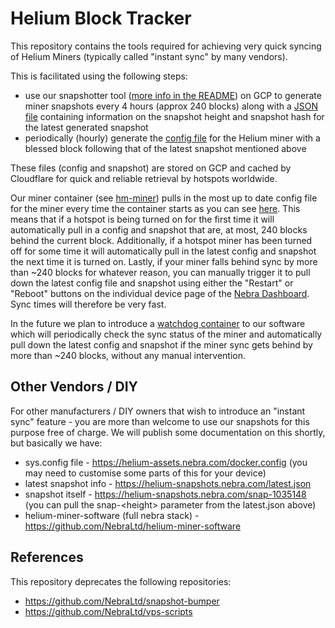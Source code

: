 # Helium Block Tracker

This repository contains the tools required for achieving very quick syncing of Helium Miners (typically called "instant sync" by many vendors).

This is facilitated using the following steps:
- use our snapshotter tool ([more info in the README](./snapshotter/README.md)) on GCP to generate miner snapshots every 4 hours (approx 240 blocks) along with a [JSON file](https://helium-snapshots.nebra.com/latest.json) containing information on the snapshot height and snapshot hash for the latest generated snapshot
- periodically (hourly) generate the [config file](https://helium-assets.nebra.com/docker.config) for the Helium miner with a blessed block following that of the latest snapshot mentioned above

These files (config and snapshot) are stored on GCP and cached by Cloudflare for quick and reliable retrieval by hotspots worldwide.

Our miner container (see [hm-miner](https://github.com/NebraLtd/hm-miner)) pulls in the most up to date config file for the miner every time the container starts as you can see [here](https://github.com/NebraLtd/hm-miner/blob/70dbc27b98c233e969001f8e3bb91371a3ef7bdb/start-miner.sh#L7-L9). This means that if a hotspot is being turned on for the first time it will automatically pull in a config and snapshot that are, at most, 240 blocks behind the current block. Additionally, if a hotspot miner has been turned off for some time it will automatically pull in the latest config and snapshot the next time it is turned on. Lastly, if your miner falls behind sync by more than ~240 blocks for whatever reason, you can manually trigger it to pull down the latest config file and snapshot using either the "Restart" or "Reboot" buttons on the individual device page of the [Nebra Dashboard](https://dashboard.nebra.com). Sync times will therefore be very fast.

In the future we plan to introduce a [watchdog container](https://github.com/NebraLtd/hm-watchdog) to our software which will periodically check the sync status of the miner and automatically pull down the latest config and snapshot if the miner sync gets behind by more than ~240 blocks, without any manual intervention.

## Other Vendors / DIY

For other manufacturers / DIY owners that wish to introduce an "instant sync" feature - you are more than welcome to use our snapshots for this purpose free of charge. We will publish some documentation on this shortly, but basically we have:

- sys.config file - https://helium-assets.nebra.com/docker.config (you may need to customise some parts of this for your device)
- latest snapshot info - https://helium-snapshots.nebra.com/latest.json
- snapshot itself - https://helium-snapshots.nebra.com/snap-1035148 (you can pull the snap-\<height\> parameter from the latest.json above)
- helium-miner-software (full nebra stack) - https://github.com/NebraLtd/helium-miner-software

## References

This repository deprecates the following repositories:
- https://github.com/NebraLtd/snapshot-bumper
- https://github.com/NebraLtd/vps-scripts

